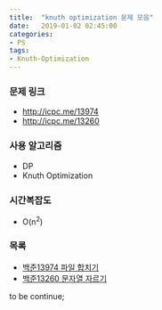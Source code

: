 ```yaml
---
title:  "knuth optimization 문제 모음"
date:   2019-01-02 02:45:00
categories:
- PS
tags:
- Knuth-Optimization
---
```


### 문제 링크
* http://icpc.me/13974
* http://icpc.me/13260

### 사용 알고리즘
* DP
* Knuth Optimization

### 시간복잡도
* O(n<sup>2</sup>)

### 목록
* <a href = "https://justicehui.github.io/icpc/2019/01/02/BOJ13974/">백준13974 파일 합치기</a>
* <a href = "https://justicehui.github.io/ps/2019/01/02/BOJ13260/">백준13260 문자열 자르기</a>

to be continue;
